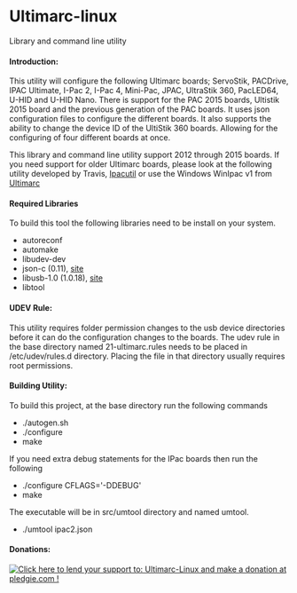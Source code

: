 Ultimarc-linux
==============

Library and command line utility

#### Introduction:
This utility will configure the following Ultimarc boards; ServoStik, PACDrive, IPAC Ultimate, I-Pac 2, I-Pac 4, Mini-Pac, JPAC, UltraStik 360, PacLED64, U-HID and U-HID Nano.  There is support for the PAC 2015 boards, Ultistik 2015 board and the previous generation of the PAC boards.  It uses json configuration files to configure the different boards.  It also supports the ability to change the device ID of the UltiStik 360 boards.  Allowing for the configuring of four different boards at once.

This library and command line utility support 2012 through 2015 boards.  If you need support for older Ultimarc boards, please look at the following utility developed by Travis, <a href='http://www.zumbrovalley.net/articles.php?catid=3'>Ipacutil</a> or use the Windows WinIpac v1 from <a href='http://www.ultimarc.com'>Ultimarc</a>

#### Required Libraries
To build this tool the following libraries need to be install on your system.
* autoreconf
* automake
* libudev-dev
* json-c (0.11), <a href='https://github.com/json-c/json-c/wiki'>site</a>
* libusb-1.0 (1.0.18), <a href='http://libusb.info'>site</a>
* libtool

#### UDEV Rule:
This utility requires folder permission changes to the usb device directories before it can do the configuration changes to the boards.  The udev rule in the base directory named 21-ultimarc.rules needs to be placed in /etc/udev/rules.d directory.  Placing the file in that directory usually requires root permissions.

#### Building Utility:
To build this project, at the base directory run the following commands
* ./autogen.sh
* ./configure
* make

If you need extra debug statements for the IPac boards then run the following
* ./configure CFLAGS='-DDEBUG'
* make

The executable will be in src/umtool directory and named umtool.
* ./umtool ipac2.json

#### Donations:
<a href='https://pledgie.com/campaigns/26846'><img alt='Click here to lend your support to: Ultimarc-Linux and make a donation at pledgie.com !' src='https://pledgie.com/campaigns/26846.png?skin_name=chrome' border='0' ></a>
